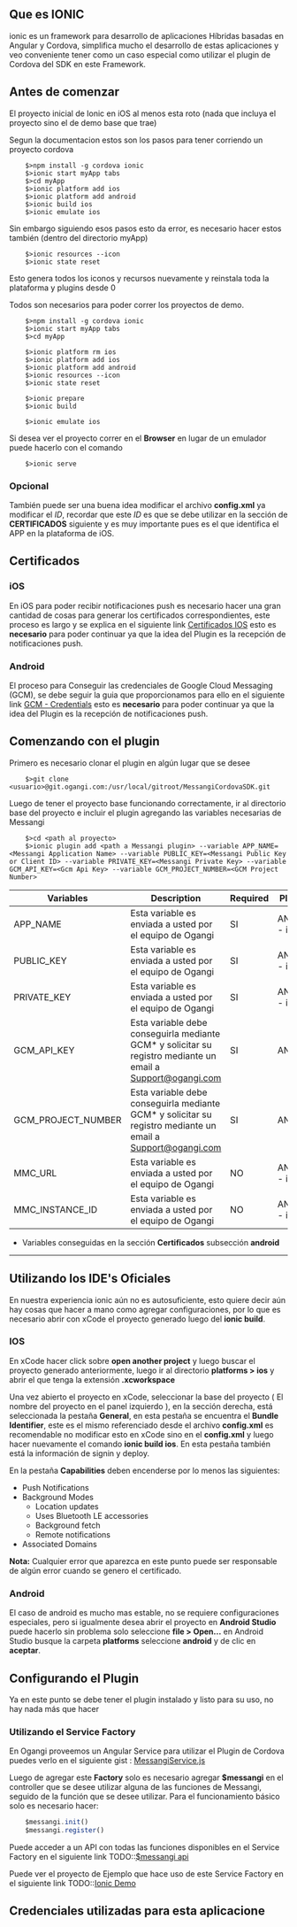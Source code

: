 
## Que es IONIC
ionic es un framework para desarrollo de aplicaciones Híbridas basadas en Angular y Cordova, simplifica mucho 
el desarrollo de estas aplicaciones y veo conveniente tener como un caso especial como utilizar el plugin de Cordova del SDK en este Framework.

## Antes de comenzar

El proyecto inicial de Ionic en iOS al menos esta roto (nada que incluya el proyecto sino el de demo base que trae) 

Segun la documentacion estos son los pasos para tener corriendo un proyecto cordova

```shell
	$>npm install -g cordova ionic
	$>ionic start myApp tabs
	$>cd myApp
	$>ionic platform add ios
	$>ionic platform add android
	$>ionic build ios
	$>ionic emulate ios
```

Sin embargo siguiendo esos pasos esto da error, es necesario hacer estos también (dentro del directorio myApp)

```shell
	$>ionic resources --icon
	$>ionic state reset
```

Esto genera todos los iconos y recursos nuevamente y reinstala toda la plataforma y plugins desde 0

Todos son necesarios para poder correr los proyectos de demo.

```shell
	$>npm install -g cordova ionic
	$>ionic start myApp tabs
	$>cd myApp

	$>ionic platform rm ios
	$>ionic platform add ios
	$>ionic platform add android
	$>ionic resources --icon
	$>ionic state reset

	$>ionic prepare
	$>ionic build

	$>ionic emulate ios
```

Si desea ver el proyecto correr en el **Browser** en lugar de un emulador puede hacerlo con el comando
```shell
	$>ionic serve
```


### Opcional

También puede ser una buena idea modificar el archivo **config.xml** ya modificar el *ID*, recordar que este *ID* es que se debe utilizar en la sección de **CERTIFICADOS** siguiente y es muy importante pues es el que identifica el APP en la plataforma de iOS.

## Certificados
### iOS
En iOS para poder recibir notificaciones push es necesario hacer una gran cantidad de cosas para generar los certificados correspondientes, este proceso es largo y se explica en el siguiente link [Certificados IOS](https://www.messangi.com/documentation/doku.php?id=sdk:ios_certs) esto es **necesario** para poder continuar ya que la idea del Plugin es la recepción de notificaciones push.

### Android
El proceso para Conseguir las credenciales de Google Cloud Messaging (GCM), se debe seguir la guia que proporcionamos para ello en el siguiente link [GCM - Credentials](https://www.messangi.com/documentation/doku.php?id=sdk:android_keys) esto es **necesario** para poder continuar ya que la idea del Plugin es la recepción de notificaciones push.

## Comenzando con el plugin

Primero es necesario clonar el plugin en algún lugar que se desee

```shell
	$>git clone <usuario>@git.ogangi.com:/usr/local/gitroot/MessangiCordovaSDK.git
```

Luego de tener el proyecto base funcionando correctamente, ir al directorio base del proyecto e incluir el plugin agregando las variables necesarias de Messangi

```shell
	$>cd <path al proyecto>
	$>ionic plugin add <path a Messangi plugin> --variable APP_NAME=<Messangi Application Name> --variable PUBLIC_KEY=<Messangi Public Key or Client ID> --variable PRIVATE_KEY=<Messangi Private Key> --variable GCM_API_KEY=<Gcm Api Key> --variable GCM_PROJECT_NUMBER=<GCM Project Number>
```

|Variables|Description|Required|Platform|
|---------|-----------|--------|--------|
|APP_NAME |Esta variable es enviada a usted por el equipo de Ogangi|SI|ANDROID - iOS|
|PUBLIC_KEY|Esta variable es enviada a usted por el equipo de Ogangi|SI|ANDROID - iOS|
|PRIVATE_KEY|Esta variable es enviada a usted por el equipo de Ogangi|SI|ANDROID - iOS|
|GCM_API_KEY|Esta variable debe conseguirla mediante GCM* y solicitar su registro mediante un email a Support@ogangi.com|SI|ANDROID|
|GCM_PROJECT_NUMBER|Esta variable debe conseguirla mediante GCM* y solicitar su registro mediante un email a Support@ogangi.com|SI|ANDROID|
|MMC_URL|Esta variable es enviada a usted por el equipo de Ogangi|NO|ANDROID - iOS|
|MMC_INSTANCE_ID|Esta variable es enviada a usted por el equipo de Ogangi|NO|ANDROID - iOS|

* Variables conseguidas en la sección **Certificados** subsección **android**


----------
## Utilizando los IDE's Oficiales 

En nuestra experiencia ionic aún no es autosuficiente, esto quiere decir aún hay cosas que hacer a mano como agregar configuraciones, por lo que es necesario abrir con xCode el proyecto generado luego del **ionic build**.

### IOS
En xCode hacer click sobre **open another project** y luego buscar el proyecto generado anteriormente, luego ir al directorio **platforms > ios** y abrir el que tenga la extensión **.xcworkspace**

Una vez abierto el proyecto en xCode, seleccionar la base del proyecto ( El nombre del proyecto en el panel izquierdo ), en la sección derecha, está seleccionada la pestaña **General**, en esta pestaña se encuentra el **Bundle Identifier**, este es el mismo referenciado desde el archivo **config.xml** es recomendable no modificar esto en xCode sino en el **config.xml** y luego hacer nuevamente el comando **ionic build ios**. En esta pestaña también está la información de signin y deploy.

En la pestaña **Capabilities** deben encenderse por lo menos las siguientes: 

- Push Notifications
- Background Modes
	- Location updates
	- Uses Bluetooth LE accessories
	- Background fetch
	- Remote notifications
- Associated Domains 	

**Nota:** Cualquier error que aparezca en este punto puede ser responsable de algún error cuando se genero el certificado.

### Android
El caso de android es mucho mas estable, no se requiere configuraciones especiales, pero si igualmente desea abrir el proyecto en **Android Studio** puede hacerlo sin problema solo seleccione **file > Open...** en Android Studio busque la carpeta **platforms** seleccione **android** y de clic en **aceptar**.

## Configurando el Plugin
Ya en este punto se debe tener el plugin instalado y listo para su uso, no hay nada más que hacer

### Utilizando el Service Factory 
En Ogangi proveemos un Angular Service para utilizar el Plugin de Cordova puedes verlo en el siguiente gist : [MessangiService.js](https://gist.github.com/jmtt89/4294b059c90bb0e32ec8cba25362cf7a)

Luego de agregar este **Factory** solo es necesario agregar **$messangi** en el controller que se desee utilizar alguna de las funciones de Messangi, seguido de la función que se desee utilizar. Para el funcionamiento básico solo es necesario hacer:

```js
	$messangi.init()
	$messangi.register()
```

Puede acceder a un API con todas las funciones disponibles en el Service Factory en el siguiente link TODO::[$messangi api]() 

Puede ver el proyecto de Ejemplo que hace uso de este Service Factory en el siguiente link TODO::[Ionic Demo]()

## Credenciales utilizadas para esta aplicacione 
